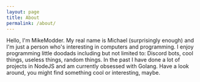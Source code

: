 ```yaml
---
layout: page
title: About
permalink: /about/
---
```


  Hello, I'm MikeModder. My real name is Michael (surprisingly enough) and I'm just a person
  who's interesting in computers and programming. I enjoy programming little doodads including
  but not limited to: Discord bots, cool things, useless things, random things. In the past I
  have done a lot of projects in NodeJS and am currently obsessed with Golang. Have a look around,
  you might find something cool or interesting, maybe.